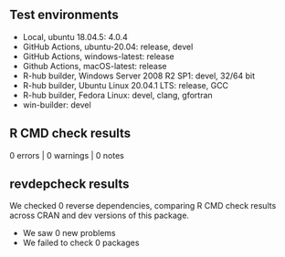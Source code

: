 
## Test environments

* Local, ubuntu 18.04.5: 4.0.4
* GitHub Actions, ubuntu-20.04: release, devel
* GitHub Actions, windows-latest: release
* Github Actions, macOS-latest: release
* R-hub builder, Windows Server 2008 R2 SP1: devel, 32/64 bit
* R-hub builder, Ubuntu Linux 20.04.1 LTS: release, GCC
* R-hub builder, Fedora Linux: devel, clang, gfortran
* win-builder: devel
          
## R CMD check results

0 errors | 0 warnings | 0 notes

## revdepcheck results

We checked 0 reverse dependencies, comparing R CMD check results across CRAN and dev versions of this package.

 * We saw 0 new problems
 * We failed to check 0 packages

